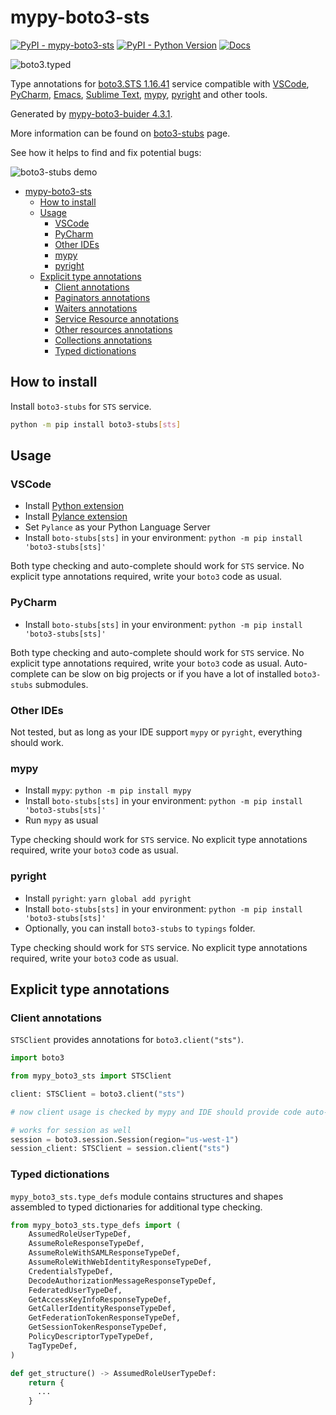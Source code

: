 # mypy-boto3-sts

[![PyPI - mypy-boto3-sts](https://img.shields.io/pypi/v/mypy-boto3-sts.svg?color=blue)](https://pypi.org/project/mypy-boto3-sts)
[![PyPI - Python Version](https://img.shields.io/pypi/pyversions/mypy-boto3-sts.svg?color=blue)](https://pypi.org/project/mypy-boto3-sts)
[![Docs](https://img.shields.io/readthedocs/mypy-boto3-builder.svg?color=blue)](https://mypy-boto3-builder.readthedocs.io/)

![boto3.typed](https://github.com/vemel/mypy_boto3_builder/raw/master/logo.png)

Type annotations for
[boto3.STS 1.16.41](https://boto3.amazonaws.com/v1/documentation/api/1.16.41/reference/services/sts.html#STS) service
compatible with
[VSCode](https://code.visualstudio.com/),
[PyCharm](https://www.jetbrains.com/pycharm/),
[Emacs](https://www.gnu.org/software/emacs/),
[Sublime Text](https://www.sublimetext.com/),
[mypy](https://github.com/python/mypy),
[pyright](https://github.com/microsoft/pyright)
and other tools.

Generated by [mypy-boto3-buider 4.3.1](https://github.com/vemel/mypy_boto3_builder).

More information can be found on [boto3-stubs](https://pypi.org/project/boto3-stubs/) page.

See how it helps to find and fix potential bugs:

![boto3-stubs demo](https://github.com/vemel/mypy_boto3_builder/raw/master/demo.gif)

- [mypy-boto3-sts](#mypy-boto3-sts)
  - [How to install](#how-to-install)
  - [Usage](#usage)
    - [VSCode](#vscode)
    - [PyCharm](#pycharm)
    - [Other IDEs](#other-ides)
    - [mypy](#mypy)
    - [pyright](#pyright)
  - [Explicit type annotations](#explicit-type-annotations)
    - [Client annotations](#client-annotations)
    - [Paginators annotations](#paginators-annotations)
    - [Waiters annotations](#waiters-annotations)
    - [Service Resource annotations](#service-resource-annotations)
    - [Other resources annotations](#other-resources-annotations)
    - [Collections annotations](#collections-annotations)
    - [Typed dictionations](#typed-dictionations)

## How to install

Install `boto3-stubs` for `STS` service.

```bash
python -m pip install boto3-stubs[sts]
```

## Usage

### VSCode

- Install [Python extension](https://marketplace.visualstudio.com/items?itemName=ms-python.python)
- Install [Pylance extension](https://marketplace.visualstudio.com/items?itemName=ms-python.vscode-pylance)
- Set `Pylance` as your Python Language Server
- Install `boto-stubs[sts]` in your environment: `python -m pip install 'boto3-stubs[sts]'`

Both type checking and auto-complete should work for `STS` service.
No explicit type annotations required, write your `boto3` code as usual.

### PyCharm

- Install `boto-stubs[sts]` in your environment: `python -m pip install 'boto3-stubs[sts]'`

Both type checking and auto-complete should work for `STS` service.
No explicit type annotations required, write your `boto3` code as usual.
Auto-complete can be slow on big projects or if you have a lot of installed `boto3-stubs` submodules.

### Other IDEs

Not tested, but as long as your IDE support `mypy` or `pyright`, everything should work.

### mypy

- Install `mypy`: `python -m pip install mypy`
- Install `boto-stubs[sts]` in your environment: `python -m pip install 'boto3-stubs[sts]'`
- Run `mypy` as usual

Type checking should work for `STS` service.
No explicit type annotations required, write your `boto3` code as usual.

### pyright

- Install `pyright`: `yarn global add pyright`
- Install `boto-stubs[sts]` in your environment: `python -m pip install 'boto3-stubs[sts]'`
- Optionally, you can install `boto3-stubs` to `typings` folder.

Type checking should work for `STS` service.
No explicit type annotations required, write your `boto3` code as usual.

## Explicit type annotations

### Client annotations

`STSClient` provides annotations for `boto3.client("sts")`.

```python
import boto3

from mypy_boto3_sts import STSClient

client: STSClient = boto3.client("sts")

# now client usage is checked by mypy and IDE should provide code auto-complete

# works for session as well
session = boto3.session.Session(region="us-west-1")
session_client: STSClient = session.client("sts")
```








### Typed dictionations

`mypy_boto3_sts.type_defs` module contains structures and shapes assembled
to typed dictionaries for additional type checking.

```python
from mypy_boto3_sts.type_defs import (
    AssumedRoleUserTypeDef,
    AssumeRoleResponseTypeDef,
    AssumeRoleWithSAMLResponseTypeDef,
    AssumeRoleWithWebIdentityResponseTypeDef,
    CredentialsTypeDef,
    DecodeAuthorizationMessageResponseTypeDef,
    FederatedUserTypeDef,
    GetAccessKeyInfoResponseTypeDef,
    GetCallerIdentityResponseTypeDef,
    GetFederationTokenResponseTypeDef,
    GetSessionTokenResponseTypeDef,
    PolicyDescriptorTypeTypeDef,
    TagTypeDef,
)

def get_structure() -> AssumedRoleUserTypeDef:
    return {
      ...
    }
```
